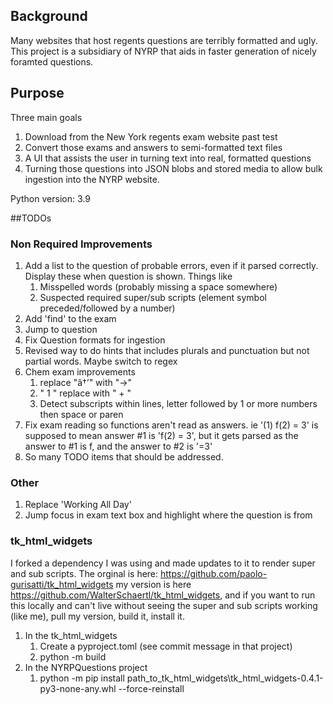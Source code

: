 ## Background
Many websites that host regents questions are terribly formatted and ugly. 
This project is a subsidiary of NYRP that aids in faster generation of nicely
foramted questions.

## Purpose
Three main goals
1) Download from the New York regents exam website past test
2) Convert those exams and answers to semi-formatted text files
3) A UI that assists the user in turning text into real, formatted questions
4) Turning those questions into JSON blobs and stored media to allow bulk
ingestion into the NYRP website.

Python version: 3.9

##TODOs


### Non Required Improvements
1. Add a list to the question of probable errors, even if it parsed correctly. Display these when question is shown. Things like
   1. Misspelled words (probably missing a space somewhere)
   2. Suspected required super/sub scripts (element symbol preceded/followed by a number)
2. Add 'find' to the exam
3. Jump to question
4. Fix Question formats for ingestion
5. Revised way to do hints that includes plurals and punctuation but not partial words. Maybe switch to regex
6. Chem exam improvements
   1. replace "â†’" with "->"
   2. " 1 " replace with " + "
   3. Detect subscripts within lines, letter followed by 1 or more numbers then space or paren
7. Fix exam reading so functions aren't read as answers. ie '(1) f(2) = 3' is supposed to mean answer #1 is 'f(2) = 3', but it gets parsed as the answer to #1 is f, and the answer to #2 is '=3'
8. So many TODO items that should be addressed.

### Other
1. Replace 'Working All Day'
2. Jump focus in exam text box and highlight where the question is from

### tk_html_widgets
I forked a dependency I was using and made updates to it to render 
super and sub scripts. The orginal is here: https://github.com/paolo-gurisatti/tk_html_widgets
my version is here https://github.com/WalterSchaertl/tk_html_widgets, and if
you want to run this locally and can't live without seeing the super and
sub scripts working (like me), pull my version, build it, install it.
1. In the tk_html_widgets
   1. Create a pyproject.toml (see commit message in that project)
   2. python -m build
2. In the NYRPQuestions project
   1. python -m pip install path_to_tk_html_widgets\tk_html_widgets-0.4.1-py3-none-any.whl --force-reinstall

